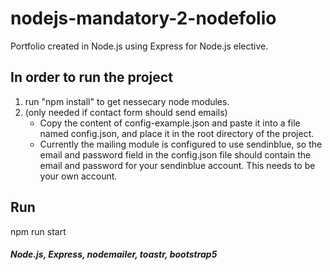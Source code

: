 # nodejs-mandatory-2-nodefolio
Portfolio created in Node.js using Express for Node.js elective.

## In order to run the project
1. run "npm install" to get nessecary node modules.
2. (only needed if contact form should send emails)
   - Copy the content of config-example.json and paste it into a file named config.json, and place it in the root directory of the project. 
   - Currently the mailing module is configured to use sendinblue, so the email and password field in the config.json file should contain the email and password for your sendinblue account. This needs to be your own account.

## Run
npm run start

##### Node.js, Express, nodemailer, toastr, bootstrap5
